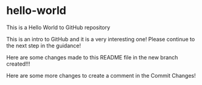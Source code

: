 # hello-world
This is a Hello World to GitHub repository

This is an intro to GitHub and it is a very interesting one! Please continue to the next step in the guidance!

Here are some changes made to this README file in the new branch created!!!

Here are some more changes to create a comment in the Commit Changes!
